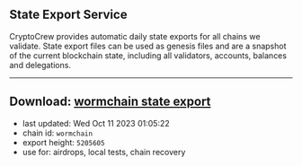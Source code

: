 ## State Export Service
CryptoCrew provides automatic daily state exports for all chains we validate. State export files can be used as genesis files and are a snapshot of the current blockchain state, including all validators, accounts, balances and delegations.

---
**Download: [wormchain state export](https://dl.ccvalidators.com/SERVICE/wormchain/wormchain_export_5205605.json)**
---

- last updated: Wed Oct 11 2023 01:05:22
- chain id: `wormchain`
- export height: `5205605`
- use for: airdrops, local tests, chain recovery
